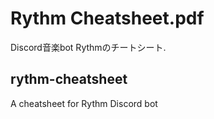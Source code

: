 # Rythm Cheatsheet.pdf
Discord音楽bot Rythmのチートシート.

## rythm-cheatsheet
A cheatsheet for Rythm Discord bot
